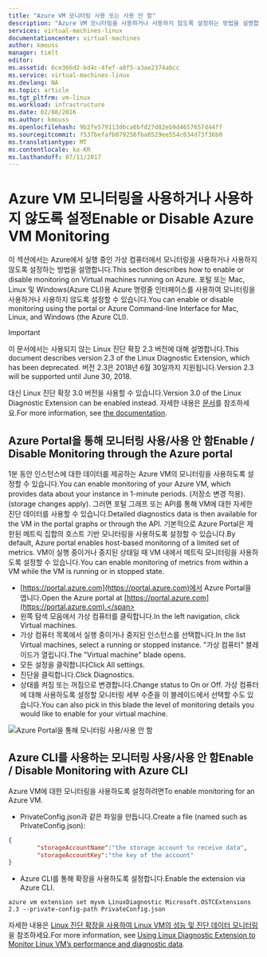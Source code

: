 ```yaml
---
title: "Azure VM 모니터링 사용 또는 사용 안 함"
description: "Azure VM 모니터링을 사용하거나 사용하지 않도록 설정하는 방법을 설명합니다."
services: virtual-machines-linux
documentationcenter: virtual-machines
author: kmouss
manager: timlt
editor: 
ms.assetid: 6ce366d2-bd4c-4fef-a8f5-a3ae2374abcc
ms.service: virtual-machines-linux
ms.devlang: NA
ms.topic: article
ms.tgt_pltfrm: vm-linux
ms.workload: infrastructure
ms.date: 02/08/2016
ms.author: kmouss
ms.openlocfilehash: 9b2fe579113d6ca6bfd27d82eb9d4657657d44ff
ms.sourcegitcommit: f537befafb079256fba0529ee554c034d73f36b0
ms.translationtype: MT
ms.contentlocale: ko-KR
ms.lasthandoff: 07/11/2017
---
```

# <a name="enable-or-disable-azure-vm-monitoring"></a><span data-ttu-id="4a41a-103">Azure VM 모니터링을 사용하거나 사용하지 않도록 설정</span><span class="sxs-lookup"><span data-stu-id="4a41a-103">Enable or Disable Azure VM Monitoring</span></span>

<span data-ttu-id="4a41a-104">이 섹션에서는 Azure에서 실행 중인 가상 컴퓨터에서 모니터링을 사용하거나 사용하지 않도록 설정하는 방법을 설명합니다.</span><span class="sxs-lookup"><span data-stu-id="4a41a-104">This section describes how to enable or disable monitoring on Virtual machines running on Azure.</span></span> <span data-ttu-id="4a41a-105">포털 또는 Mac, Linux 및 Windows(Azure CLI)용 Azure 명령줄 인터페이스를 사용하여 모니터링을 사용하거나 사용하지 않도록 설정할 수 있습니다.</span><span class="sxs-lookup"><span data-stu-id="4a41a-105">You can enable or disable monitoring using the portal or Azure Command-line Interface for Mac, Linux, and Windows (the Azure CLI).</span></span>

> [!IMPORTANT]
> <span data-ttu-id="4a41a-106">이 문서에서는 사용되지 않는 Linux 진단 확장 2.3 버전에 대해 설명합니다.</span><span class="sxs-lookup"><span data-stu-id="4a41a-106">This document describes version 2.3 of the Linux Diagnostic Extension, which has been deprecated.</span></span> <span data-ttu-id="4a41a-107">버전 2.3은 2018년 6월 30일까지 지원됩니다.</span><span class="sxs-lookup"><span data-stu-id="4a41a-107">Version 2.3 will be supported until June 30, 2018.</span></span>
>
> <span data-ttu-id="4a41a-108">대신 Linux 진단 확장 3.0 버전을 사용할 수 있습니다.</span><span class="sxs-lookup"><span data-stu-id="4a41a-108">Version 3.0 of the Linux Diagnostic Extension can be enabled instead.</span></span> <span data-ttu-id="4a41a-109">자세한 내용은 [문서](./diagnostic-extension.md)를 참조하세요.</span><span class="sxs-lookup"><span data-stu-id="4a41a-109">For more information, see [the documentation](./diagnostic-extension.md).</span></span>

## <a name="enable--disable-monitoring-through-the-azure-portal"></a><span data-ttu-id="4a41a-110">Azure Portal을 통해 모니터링 사용/사용 안 함</span><span class="sxs-lookup"><span data-stu-id="4a41a-110">Enable / Disable Monitoring through the Azure portal</span></span>

<span data-ttu-id="4a41a-111">1분 동안 인스턴스에 대한 데이터를 제공하는 Azure VM의 모니터링을 사용하도록 설정할 수 있습니다.</span><span class="sxs-lookup"><span data-stu-id="4a41a-111">You can enable  monitoring of your Azure VM, which provides data about your instance in 1-minute periods.</span></span> <span data-ttu-id="4a41a-112">(저장소 변경 적용).</span><span class="sxs-lookup"><span data-stu-id="4a41a-112">(storage changes apply).</span></span> <span data-ttu-id="4a41a-113">그러면 포털 그래프 또는 API를 통해 VM에 대한 자세한 진단 데이터를 사용할 수 있습니다.</span><span class="sxs-lookup"><span data-stu-id="4a41a-113">Detailed diagnostics data is then available for the VM in the portal graphs or through the API.</span></span> <span data-ttu-id="4a41a-114">기본적으로 Azure Portal은 제한된 메트릭 집합의 호스트 기반 모니터링을 사용하도록 설정할 수 있습니다.</span><span class="sxs-lookup"><span data-stu-id="4a41a-114">By default, Azure portal enables host-based monitoring of a limited set of metrics.</span></span> <span data-ttu-id="4a41a-115">VM이 실행 중이거나 중지된 상태일 때 VM 내에서 메트릭 모니터링을 사용하도록 설정할 수 있습니다.</span><span class="sxs-lookup"><span data-stu-id="4a41a-115">You can enable monitoring of metrics from within a VM while the VM is running or in stopped state.</span></span>

* <span data-ttu-id="4a41a-116">[https://portal.azure.com](https://portal.azure.com)에서 Azure Portal을 엽니다.</span><span class="sxs-lookup"><span data-stu-id="4a41a-116">Open the Azure portal at [https://portal.azure.com](https://portal.azure.com).</span></span>
* <span data-ttu-id="4a41a-117">왼쪽 탐색 모음에서 가상 컴퓨터를 클릭합니다.</span><span class="sxs-lookup"><span data-stu-id="4a41a-117">In the left navigation, click Virtual machines.</span></span>
* <span data-ttu-id="4a41a-118">가상 컴퓨터 목록에서 실행 중이거나 중지된 인스턴스를 선택합니다.</span><span class="sxs-lookup"><span data-stu-id="4a41a-118">In the list Virtual machines, select a running or stopped instance.</span></span> <span data-ttu-id="4a41a-119">"가상 컴퓨터" 블레이드가 열립니다.</span><span class="sxs-lookup"><span data-stu-id="4a41a-119">The "Virtual machine" blade opens.</span></span>
* <span data-ttu-id="4a41a-120">모든 설정을 클릭합니다</span><span class="sxs-lookup"><span data-stu-id="4a41a-120">Click All settings.</span></span>
* <span data-ttu-id="4a41a-121">진단을 클릭합니다.</span><span class="sxs-lookup"><span data-stu-id="4a41a-121">Click Diagnostics.</span></span>
* <span data-ttu-id="4a41a-122">상태를 켜짐 또는 꺼짐으로 변경합니다.</span><span class="sxs-lookup"><span data-stu-id="4a41a-122">Change status to On or Off.</span></span> <span data-ttu-id="4a41a-123">가상 컴퓨터에 대해 사용하도록 설정할 모니터링 세부 수준을 이 블레이드에서 선택할 수도 있습니다.</span><span class="sxs-lookup"><span data-stu-id="4a41a-123">You can also pick in this blade the level of monitoring details you would like to enable for your virtual machine.</span></span>

![Azure Portal을 통해 모니터링 사용/사용 안 함][1]

## <a name="enable--disable-monitoring-with-azure-cli"></a><span data-ttu-id="4a41a-125">Azure CLI를 사용하는 모니터링 사용/사용 안 함</span><span class="sxs-lookup"><span data-stu-id="4a41a-125">Enable / Disable Monitoring with Azure CLI</span></span>

<span data-ttu-id="4a41a-126">Azure VM에 대한 모니터링을 사용하도록 설정하려면</span><span class="sxs-lookup"><span data-stu-id="4a41a-126">To enable monitoring for an Azure VM.</span></span>

* <span data-ttu-id="4a41a-127">PrivateConfig.json과 같은 파일을 만듭니다.</span><span class="sxs-lookup"><span data-stu-id="4a41a-127">Create a file (named such as PrivateConfig.json):</span></span>

```json
{
        "storageAccountName":"the storage account to receive data",
        "storageAccountKey":"the key of the account"
}
```

* <span data-ttu-id="4a41a-128">Azure CLI를 통해 확장을 사용하도록 설정합니다.</span><span class="sxs-lookup"><span data-stu-id="4a41a-128">Enable the extension via Azure CLI.</span></span>

```azurecli
azure vm extension set myvm LinuxDiagnostic Microsoft.OSTCExtensions 2.3 --private-config-path PrivateConfig.json
```

<span data-ttu-id="4a41a-129">자세한 내용은 [Linux 진단 확장을 사용하여 Linux VM의 성능 및 진단 데이터 모니터링](classic/diagnostic-extension-v2.md?toc=%2fazure%2fvirtual-machines%2flinux%2fclassic%2ftoc.json)을 참조하세요.</span><span class="sxs-lookup"><span data-stu-id="4a41a-129">For more information, see [Using Linux Diagnostic Extension to Monitor Linux VM’s performance and diagnostic data](classic/diagnostic-extension-v2.md?toc=%2fazure%2fvirtual-machines%2flinux%2fclassic%2ftoc.json).</span></span>

<!--Image references-->
[1]: ./media/vm-monitoring/portal-enable-disable.png

